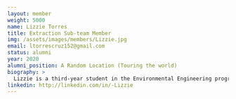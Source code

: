 ```yaml
---
layout: member
weight: 5000
name: Lizzie Torres
title: Extraction Sub-team Member
img: /assets/images/members/Lizzie.jpg
email: ltorrescruz152@gmail.com
status: alumni
year: 2020
alumni_position: A Random Location (Touring the world)
biography: >
  Lizzie is a third-year student in the Environmental Engineering program. She is passionate about using renewable alternative energy sources to power our cities and she believes that algae biofuels are a potential solution to reduce greenhouse gas emissions from anthropogenic activities. Lizzie is working towards making microalgae biofuels feasible and commercially viable by improving the microalgae extraction process. She hopes that her work in the extraction sub-team contributes to moving closer towards making the use of clean energies a reality in our society.
linkedin: http://linkedin.com/in/-Lizzie
---
```


